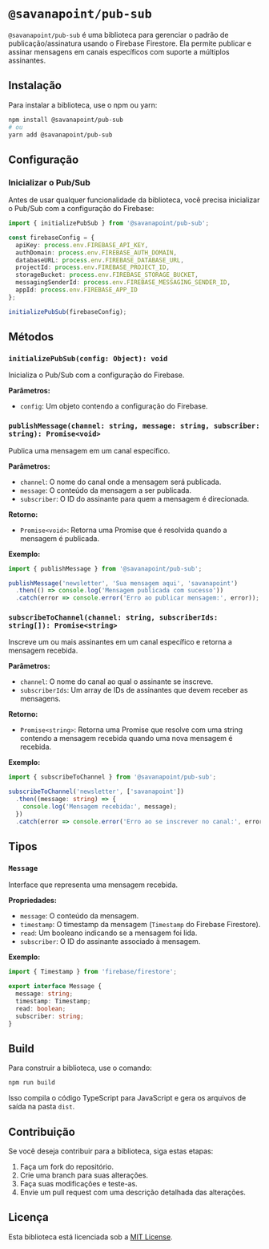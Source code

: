 

# `@savanapoint/pub-sub`

`@savanapoint/pub-sub` é uma biblioteca para gerenciar o padrão de publicação/assinatura usando o Firebase Firestore. Ela permite publicar e assinar mensagens em canais específicos com suporte a múltiplos assinantes.

## Instalação

Para instalar a biblioteca, use o npm ou yarn:

```bash
npm install @savanapoint/pub-sub
# ou
yarn add @savanapoint/pub-sub
```

## Configuração

### Inicializar o Pub/Sub

Antes de usar qualquer funcionalidade da biblioteca, você precisa inicializar o Pub/Sub com a configuração do Firebase:

```typescript
import { initializePubSub } from '@savanapoint/pub-sub';

const firebaseConfig = {
  apiKey: process.env.FIREBASE_API_KEY,
  authDomain: process.env.FIREBASE_AUTH_DOMAIN,
  databaseURL: process.env.FIREBASE_DATABASE_URL,
  projectId: process.env.FIREBASE_PROJECT_ID,
  storageBucket: process.env.FIREBASE_STORAGE_BUCKET,
  messagingSenderId: process.env.FIREBASE_MESSAGING_SENDER_ID,
  appId: process.env.FIREBASE_APP_ID
};

initializePubSub(firebaseConfig);
```

## Métodos

### `initializePubSub(config: Object): void`

Inicializa o Pub/Sub com a configuração do Firebase.

**Parâmetros:**
- `config`: Um objeto contendo a configuração do Firebase.

### `publishMessage(channel: string, message: string, subscriber: string): Promise<void>`

Publica uma mensagem em um canal específico.

**Parâmetros:**
- `channel`: O nome do canal onde a mensagem será publicada.
- `message`: O conteúdo da mensagem a ser publicada.
- `subscriber`: O ID do assinante para quem a mensagem é direcionada.

**Retorno:**
- `Promise<void>`: Retorna uma Promise que é resolvida quando a mensagem é publicada.

**Exemplo:**

```typescript
import { publishMessage } from '@savanapoint/pub-sub';

publishMessage('newsletter', 'Sua mensagem aqui', 'savanapoint')
  .then(() => console.log('Mensagem publicada com sucesso'))
  .catch(error => console.error('Erro ao publicar mensagem:', error));
```

### `subscribeToChannel(channel: string, subscriberIds: string[]): Promise<string>`

Inscreve um ou mais assinantes em um canal específico e retorna a mensagem recebida.

**Parâmetros:**
- `channel`: O nome do canal ao qual o assinante se inscreve.
- `subscriberIds`: Um array de IDs de assinantes que devem receber as mensagens.

**Retorno:**
- `Promise<string>`: Retorna uma Promise que resolve com uma string contendo a mensagem recebida quando uma nova mensagem é recebida.

**Exemplo:**

```typescript
import { subscribeToChannel } from '@savanapoint/pub-sub';

subscribeToChannel('newsletter', ['savanapoint'])
  .then((message: string) => {
    console.log('Mensagem recebida:', message);
  })
  .catch(error => console.error('Erro ao se inscrever no canal:', error));
```

## Tipos

### `Message`

Interface que representa uma mensagem recebida.

**Propriedades:**
- `message`: O conteúdo da mensagem.
- `timestamp`: O timestamp da mensagem (`Timestamp` do Firebase Firestore).
- `read`: Um booleano indicando se a mensagem foi lida.
- `subscriber`: O ID do assinante associado à mensagem.

**Exemplo:**

```typescript
import { Timestamp } from 'firebase/firestore';

export interface Message {
  message: string;
  timestamp: Timestamp;
  read: boolean;
  subscriber: string;
}
```

## Build

Para construir a biblioteca, use o comando:

```bash
npm run build
```

Isso compila o código TypeScript para JavaScript e gera os arquivos de saída na pasta `dist`.

## Contribuição

Se você deseja contribuir para a biblioteca, siga estas etapas:

1. Faça um fork do repositório.
2. Crie uma branch para suas alterações.
3. Faça suas modificações e teste-as.
4. Envie um pull request com uma descrição detalhada das alterações.

## Licença

Esta biblioteca está licenciada sob a [MIT License](LICENSE).


